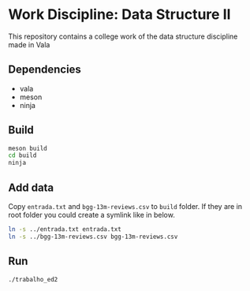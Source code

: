 # Work Discipline: Data Structure II

This repository contains a college work of the data structure discipline made in Vala

## Dependencies

- vala
- meson
- ninja

## Build

```sh
meson build
cd build
ninja
```

## Add data

Copy `entrada.txt` and `bgg-13m-reviews.csv` to `build` folder. 
If they are in root folder you could create a symlink like in below.

```sh
ln -s ../entrada.txt entrada.txt
ln -s ../bgg-13m-reviews.csv bgg-13m-reviews.csv
```

## Run

```sh
./trabalho_ed2
```
